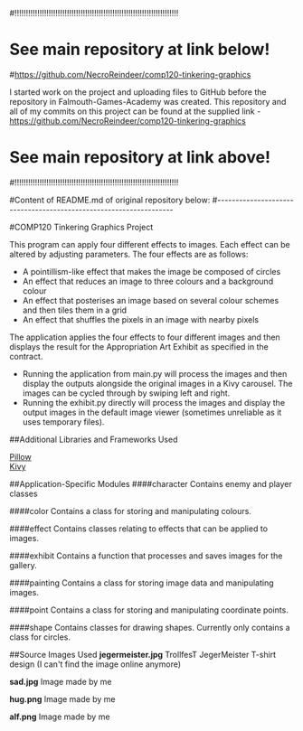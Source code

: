 #!!!!!!!!!!!!!!!!!!!!!!!!!!!!!!!!!!!!!!!!!!!!!!!!!!!!!!!!!!!!!!!!!!!!!!!!

# See main repository at link below!
#https://github.com/NecroReindeer/comp120-tinkering-graphics

I started work on the project and uploading files to GitHub before the repository in Falmouth-Games-Academy was created. This repository and all of my commits on this project can be found at the supplied link -  
https://github.com/NecroReindeer/comp120-tinkering-graphics

# See main repository at link above!

#!!!!!!!!!!!!!!!!!!!!!!!!!!!!!!!!!!!!!!!!!!!!!!!!!!!!!!!!!!!!!!!!!!!!!!!!

#Content of README.md of original repository below:
#------------------------------------------------------------------


#COMP120 Tinkering Graphics Project

This program can apply four different effects to images. Each effect can be altered by adjusting parameters.
The four effects are as follows:
* A pointillism-like effect that makes the image be composed of circles
* An effect that reduces an image to three colours and a background colour
* An effect that posterises an image based on several colour schemes and then tiles them in a grid
* An effect that shuffles the pixels in an image with nearby pixels

The application applies the four effects to four different images and then displays the result for the Appropriation Art Exhibit as specified in the contract.  
* Running the application from main.py will process the images and then display the outputs alongside the original images in a Kivy carousel. The images can be cycled through by swiping left and right.  
* Running the exhibit.py directly will process the images and display the output images in the default image viewer (sometimes unreliable as it uses temporary files).

##Additional Libraries and Frameworks Used

[Pillow](https://python-pillow.github.io/)  
[Kivy](http://kivy.org/)

##Application-Specific Modules
####character
Contains enemy and player classes

####color
Contains a class for storing and manipulating colours.

####effect
Contains classes relating to effects that can be applied to images.

####exhibit
Contains a function that processes and saves images for the gallery.

####painting
Contains a class for storing image data and manipulating images.

####point
Contains a class for storing and manipulating coordinate points.

####shape
Contains classes for drawing shapes. Currently only contains a class for circles.

##Source Images Used
**jegermeister.jpg** TrollfesT JegerMeister T-shirt design (I can't find the image online anymore)

**sad.jpg** Image made by me

**hug.png** Image made by me

**alf.png** Image made by me

